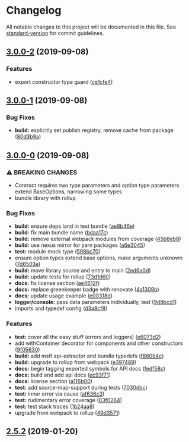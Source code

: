 # Changelog

All notable changes to this project will be documented in this file. See [standard-version](https://github.com/conventional-changelog/standard-version) for commit guidelines.

## [3.0.0-2](https://github.com/ssube/noicejs/compare/v3.0.0-1...v3.0.0-2) (2019-09-08)


### Features

* export constructor type guard ([ce1cfe4](https://github.com/ssube/noicejs/commit/ce1cfe4))

## [3.0.0-1](https://github.com/ssube/noicejs/compare/v3.0.0-0...v3.0.0-1) (2019-09-08)


### Bug Fixes

* **build:** explicitly set publish registry, remove cache from package ([80d3b9a](https://github.com/ssube/noicejs/commit/80d3b9a))

## [3.0.0-0](https://github.com/ssube/noicejs/compare/v2.5.2...v3.0.0-0) (2019-09-08)


### ⚠ BREAKING CHANGES

* Contract requires two type parameters and option type
parameters extend BaseOptions, narrowing some types
* bundle library with rollup

### Bug Fixes

* **build:** ensure deps land in test bundle ([ae8b46e](https://github.com/ssube/noicejs/commit/ae8b46e))
* **build:** fix main bundle name ([bdaa17c](https://github.com/ssube/noicejs/commit/bdaa17c))
* **build:** remove external webpack modules from coverage ([45b8eb8](https://github.com/ssube/noicejs/commit/45b8eb8))
* **build:** use nexus mirror for yarn packages ([a6e3045](https://github.com/ssube/noicejs/commit/a6e3045))
* **test:** module mock type ([598bc70](https://github.com/ssube/noicejs/commit/598bc70))
* ensure option types extend base options, make arguments unknown ([7d6503e](https://github.com/ssube/noicejs/commit/7d6503e))
* **build:** move library source and entry to main ([2ed6a0d](https://github.com/ssube/noicejs/commit/2ed6a0d))
* **build:** update tests for rollup ([73d1d60](https://github.com/ssube/noicejs/commit/73d1d60))
* **docs:** fix license section ([ae4612f](https://github.com/ssube/noicejs/commit/ae4612f))
* **docs:** replace greenkeeper badge with renovate ([4a1309b](https://github.com/ssube/noicejs/commit/4a1309b))
* **docs:** update usage example ([e00318d](https://github.com/ssube/noicejs/commit/e00318d))
* **logger/console:** pass data parameters individually, test ([9d8bcd1](https://github.com/ssube/noicejs/commit/9d8bcd1))
* imports and typedef config ([d3a8cf8](https://github.com/ssube/noicejs/commit/d3a8cf8))


### Features

* **test:** cover all the easy stuff (errors and loggers) ([e6073d2](https://github.com/ssube/noicejs/commit/e6073d2))
* add withContainer decorator for components and other constructors ([9f05630](https://github.com/ssube/noicejs/commit/9f05630))
* **build:** add msft api-extractor and bundle typedefs ([f860b4c](https://github.com/ssube/noicejs/commit/f860b4c))
* **build:** upgrade to rollup from webpack ([e397489](https://github.com/ssube/noicejs/commit/e397489))
* **docs:** begin tagging exported symbols for API docs ([fedf58c](https://github.com/ssube/noicejs/commit/fedf58c))
* **docs:** build and add api docs ([ec93f71](https://github.com/ssube/noicejs/commit/ec93f71))
* **docs:** license section ([a116b00](https://github.com/ssube/noicejs/commit/a116b00))
* **test:** add source-map-support during tests ([7030dbc](https://github.com/ssube/noicejs/commit/7030dbc))
* **test:** inner error via cause ([af636c3](https://github.com/ssube/noicejs/commit/af636c3))
* **test:** rudimentary error coverage ([03f0264](https://github.com/ssube/noicejs/commit/03f0264))
* **test:** test stack traces ([1b24aa8](https://github.com/ssube/noicejs/commit/1b24aa8))
* upgrade from webpack to rollup ([49d3571](https://github.com/ssube/noicejs/commit/49d3571))

<a name="2.5.2"></a>
## [2.5.2](https://github.com/ssube/noicejs/compare/v2.5.1...v2.5.2) (2019-01-20)
